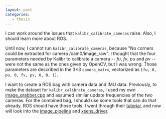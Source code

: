 ```yaml
---
layout: post
categories:
   - thesis
---
```

I can work around the issues that `kalibr_calibrate_cameras` raise.  Also, I should learn more about ROS.

Until now, I cannot run `kalibr_calibrate_cameras`, because "No corners could be extracted for camera /cam0/image_raw".  I thought that the four parameters needed by Kalibr to calibrate a camera -- *fu*, *fv*, *pu* and *pv* -- were not the same as the ones given by OpenCV, but I was wrong.  Those parameters are described in the 3×3 `camera_matrx`, vectorized as `[fu, 0, pu, 0, fv, pv, 0, 0, 1]`.

I want to create a ROS bag with camera data and IMU data.  Previously, to make the dataset for `kalibr_calibrate_cameras`, I used my own [image_grabber.cpp](https://github.com/pkok/grabber/blob/59efd2caeef39dcf5ea40e58d81733817bfc5b3c/image_grabber.cpp) and assumed similar update frequencies of the two cameras.  For the combined bag, I should use some tools that can do that already.  ROS should have those tools.  I went through their [tutorial](http://wiki.ros.org/ROS/Tutorials#Beginner_Level), and now will look into the [image_pipeline](http://wiki.ros.org/image_pipeline) and [xsens_driver](http://wiki.ros.org/xsens_driver).
